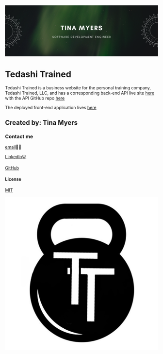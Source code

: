 ![image](./src/assets/coverPhoto.PNG)

# Tedashi Trained

Tedashi Trained is a business website for the personal training company, Tedashi Trained, LLC, and has a corresponding back-end API live site [here](https://tt-api-server.herokuapp.com/) with the API GitHub repo [here](https://github.com/myerstina515/APIserver)

The deployed front-end application lives [here](https://tedashi-trained.herokuapp.com/)

## Created by: Tina Myers

### Contact me

[email](mailto:myers.tina515@gmail.com)👩‍💻

[LinkedIn](https://www.linkedin.com/in/tinalmyers/)💻

[GitHub](https://github.com/myerstina515)

#### License

[MIT](https://choosealicense.com/licenses/mit/)

![image](./src/assets/LogoTT.jpg)